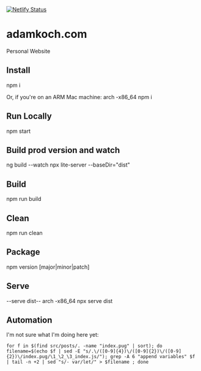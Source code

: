 [![Netlify Status](https://api.netlify.com/api/v1/badges/43f18666-4027-4030-92e3-e2b99449b68e/deploy-status)](https://app.netlify.com/sites/adamkoch/deploys)

# adamkoch.com
Personal Website

## Install
npm i

Or, if you're on an ARM Mac machine:
arch -x86_64 npm i

## Run Locally
npm start

## Build prod version and watch
ng build --watch
npx lite-server --baseDir="dist"

## Build
npm run build

## Clean
npm run clean

## Package
npm version [major|minor|patch]

## Serve
--serve dist--
arch -x86_64 npx serve dist


## Automation

I'm not sure what I'm doing here yet:
```
for f in $(find src/posts/. -name "index.pug" | sort); do filename=$(echo $f | sed -E "s/.\/([0-9]{4})\/([0-9]{2})\/([0-9]{2})\/index.pug/\1_\2_\3_index.js/"); grep -A 6 "append variables" $f | tail -n +2 | sed "s/- var/let/" > $filename ; done
```
